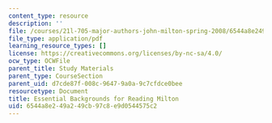 ```yaml
---
content_type: resource
description: ''
file: /courses/21l-705-major-authors-john-milton-spring-2008/6544a8e249a249cb97c8e9d0544575c2_MIT21L_705S08_backgrnd.pdf
file_type: application/pdf
learning_resource_types: []
license: https://creativecommons.org/licenses/by-nc-sa/4.0/
ocw_type: OCWFile
parent_title: Study Materials
parent_type: CourseSection
parent_uid: d7cde87f-008c-9647-9a0a-9c7cfdce0bee
resourcetype: Document
title: Essential Backgrounds for Reading Milton
uid: 6544a8e2-49a2-49cb-97c8-e9d0544575c2
---
```

